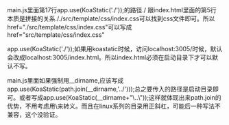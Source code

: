 main.js里面第17行app.use(KoaStatic('./'));的路径./
跟index.html里面的第5行<link rel="stylesheet" type="text/css" href="./src/template/css/index.css">
本质是拼接的关系././src/template/css/index.css可以找到css文件即可。所以href="./src/template/css/index.css"可以写成
href="src/template/css/index.css"

app.use(KoaStatic('./'));如果用koastatic时候，访问localhost:3005/时候，默认会改成localhost:3005/index.html。所以index.html必须在启动目录下才可以默认不写。

main.js里面如果强制用__dirname,应该写成app.use(KoaStatic(path.join(__dirname,'../')));总之要传入的路径是启动目录即可。或者写成app.use(KoaStatic(__dirname+"\\..\\"));这样就体现出来path.join的优势，不用考虑用\来转义。而且在linux系列的目录用正斜杠，可能后一种写法不兼容，这个没验证。